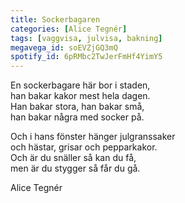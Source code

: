 ```yaml
---
title: Sockerbagaren
categories: [Alice Tegnér]
tags: [vaggvisa, julvisa, bakning]
megavega_id: soEVZjGQ3mQ
spotify_id: 6pRMbc2TwJerFmHf4YimY5
---
```


En sockerbagare här bor i staden,  
han bakar kakor mest hela dagen.  
Han bakar stora, han bakar små,  
han bakar några med socker på.

Och i hans fönster hänger julgranssaker  
och hästar, grisar och pepparkakor.  
Och är du snäller så kan du få,  
men är du stygger så får du gå.


Alice Tegnér
